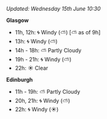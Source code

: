 *Updated: Wednesday 15th June 10:30*

**Glasgow**

* 11h, 12h: :cyclone: Windy (:partly_sunny:) [:partly_sunny: as of 9h]
* 13h: :cyclone: Windy (:partly_sunny:)
* 14h - 18h: :partly_sunny: Partly Cloudy
* 19h - 21h: :cyclone: Windy (:partly_sunny:)
* 22h: :sunny: Clear

**Edinburgh**

* 11h - 19h: :partly_sunny: Partly Cloudy
* 20h, 21h: :cyclone: Windy (:partly_sunny:)
* 22h: :cyclone: Windy (:sunny:)
